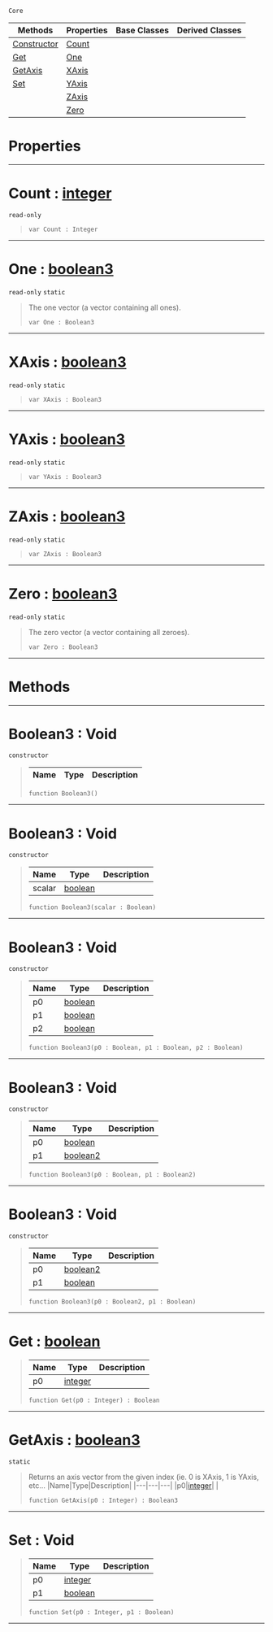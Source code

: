  `Core`

|Methods|Properties|Base Classes|Derived Classes|
|---|---|---|---|
|[ Constructor](https://github.com/zeroengineteam/ZeroDocs/blob/master/code_reference/nada_base_types/boolean3.markdown#boolean3-void)|[ Count](https://github.com/zeroengineteam/ZeroDocs/blob/master/code_reference/nada_base_types/boolean3.markdown#count-zero-engine-docume)| | |
|[ Get](https://github.com/zeroengineteam/ZeroDocs/blob/master/code_reference/nada_base_types/boolean3.markdown#get-zero-engine-document)|[ One](https://github.com/zeroengineteam/ZeroDocs/blob/master/code_reference/nada_base_types/boolean3.markdown#one-zero-engine-document)| | |
|[ GetAxis](https://github.com/zeroengineteam/ZeroDocs/blob/master/code_reference/nada_base_types/boolean3.markdown#getaxis-zero-engine-docu)|[ XAxis](https://github.com/zeroengineteam/ZeroDocs/blob/master/code_reference/nada_base_types/boolean3.markdown#xaxis-zero-engine-docume)| | |
|[ Set](https://github.com/zeroengineteam/ZeroDocs/blob/master/code_reference/nada_base_types/boolean3.markdown#set-void)|[ YAxis](https://github.com/zeroengineteam/ZeroDocs/blob/master/code_reference/nada_base_types/boolean3.markdown#yaxis-zero-engine-docume)| | |
| |[ ZAxis](https://github.com/zeroengineteam/ZeroDocs/blob/master/code_reference/nada_base_types/boolean3.markdown#zaxis-zero-engine-docume)| | |
| |[ Zero](https://github.com/zeroengineteam/ZeroDocs/blob/master/code_reference/nada_base_types/boolean3.markdown#zero-zero-engine-documen)| | |


 #  Properties


---  
 #  Count : [integer](https://github.com/zeroengineteam/ZeroDocs/blob/master/code_reference/nada_base_types/integer.markdown)

 `read-only`

> 
> ``` lang=cpp, name=Nada
> var Count : Integer


---  
 #  One : [boolean3](https://github.com/zeroengineteam/ZeroDocs/blob/master/code_reference/nada_base_types/boolean3.markdown)

 `read-only` `static`

> The one vector (a vector containing all ones).
> ``` lang=cpp, name=Nada
> var One : Boolean3


---  
 #  XAxis : [boolean3](https://github.com/zeroengineteam/ZeroDocs/blob/master/code_reference/nada_base_types/boolean3.markdown)

 `read-only` `static`

> 
> ``` lang=cpp, name=Nada
> var XAxis : Boolean3


---  
 #  YAxis : [boolean3](https://github.com/zeroengineteam/ZeroDocs/blob/master/code_reference/nada_base_types/boolean3.markdown)

 `read-only` `static`

> 
> ``` lang=cpp, name=Nada
> var YAxis : Boolean3


---  
 #  ZAxis : [boolean3](https://github.com/zeroengineteam/ZeroDocs/blob/master/code_reference/nada_base_types/boolean3.markdown)

 `read-only` `static`

> 
> ``` lang=cpp, name=Nada
> var ZAxis : Boolean3


---  
 #  Zero : [boolean3](https://github.com/zeroengineteam/ZeroDocs/blob/master/code_reference/nada_base_types/boolean3.markdown)

 `read-only` `static`

> The zero vector (a vector containing all zeroes).
> ``` lang=cpp, name=Nada
> var Zero : Boolean3


---  
 #  Methods


---  
 #  Boolean3 : Void

 `constructor`

> 
> |Name|Type|Description|
> |---|---|---|
> ``` lang=cpp, name=Nada
> function Boolean3()
> ``` 


---  
 #  Boolean3 : Void

 `constructor`

> 
> |Name|Type|Description|
> |---|---|---|
> |scalar|[boolean](https://github.com/zeroengineteam/ZeroDocs/blob/master/code_reference/nada_base_types/boolean.markdown)| |
> ``` lang=cpp, name=Nada
> function Boolean3(scalar : Boolean)
> ``` 


---  
 #  Boolean3 : Void

 `constructor`

> 
> |Name|Type|Description|
> |---|---|---|
> |p0|[boolean](https://github.com/zeroengineteam/ZeroDocs/blob/master/code_reference/nada_base_types/boolean.markdown)| |
> |p1|[boolean](https://github.com/zeroengineteam/ZeroDocs/blob/master/code_reference/nada_base_types/boolean.markdown)| |
> |p2|[boolean](https://github.com/zeroengineteam/ZeroDocs/blob/master/code_reference/nada_base_types/boolean.markdown)| |
> ``` lang=cpp, name=Nada
> function Boolean3(p0 : Boolean, p1 : Boolean, p2 : Boolean)
> ``` 


---  
 #  Boolean3 : Void

 `constructor`

> 
> |Name|Type|Description|
> |---|---|---|
> |p0|[boolean](https://github.com/zeroengineteam/ZeroDocs/blob/master/code_reference/nada_base_types/boolean.markdown)| |
> |p1|[boolean2](https://github.com/zeroengineteam/ZeroDocs/blob/master/code_reference/nada_base_types/boolean2.markdown)| |
> ``` lang=cpp, name=Nada
> function Boolean3(p0 : Boolean, p1 : Boolean2)
> ``` 


---  
 #  Boolean3 : Void

 `constructor`

> 
> |Name|Type|Description|
> |---|---|---|
> |p0|[boolean2](https://github.com/zeroengineteam/ZeroDocs/blob/master/code_reference/nada_base_types/boolean2.markdown)| |
> |p1|[boolean](https://github.com/zeroengineteam/ZeroDocs/blob/master/code_reference/nada_base_types/boolean.markdown)| |
> ``` lang=cpp, name=Nada
> function Boolean3(p0 : Boolean2, p1 : Boolean)
> ``` 


---  
 #  Get : [boolean](https://github.com/zeroengineteam/ZeroDocs/blob/master/code_reference/nada_base_types/boolean.markdown)

> 
> |Name|Type|Description|
> |---|---|---|
> |p0|[integer](https://github.com/zeroengineteam/ZeroDocs/blob/master/code_reference/nada_base_types/integer.markdown)| |
> ``` lang=cpp, name=Nada
> function Get(p0 : Integer) : Boolean
> ``` 


---  
 #  GetAxis : [boolean3](https://github.com/zeroengineteam/ZeroDocs/blob/master/code_reference/nada_base_types/boolean3.markdown)

 `static`

> Returns an axis vector from the given index (ie. 0 is XAxis, 1 is YAxis, etc...
> |Name|Type|Description|
> |---|---|---|
> |p0|[integer](https://github.com/zeroengineteam/ZeroDocs/blob/master/code_reference/nada_base_types/integer.markdown)| |
> ``` lang=cpp, name=Nada
> function GetAxis(p0 : Integer) : Boolean3
> ``` 


---  
 #  Set : Void

> 
> |Name|Type|Description|
> |---|---|---|
> |p0|[integer](https://github.com/zeroengineteam/ZeroDocs/blob/master/code_reference/nada_base_types/integer.markdown)| |
> |p1|[boolean](https://github.com/zeroengineteam/ZeroDocs/blob/master/code_reference/nada_base_types/boolean.markdown)| |
> ``` lang=cpp, name=Nada
> function Set(p0 : Integer, p1 : Boolean)
> ``` 


---  
 

 